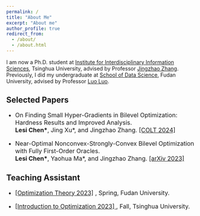 ```yaml
---
permalink: /
title: "About Me"
excerpt: "About me"
author_profile: true
redirect_from: 
  - /about/
  - /about.html
---
```


I am now a Ph.D. student at [Institute for Interdisciplinary Information Sciences](https://iiis.tsinghua.edu.cn/about/), Tsinghua University, advised by Professor [Jingzhao Zhang](https://scholar.google.com/citations?user=8NudxYsAAAAJ&hl=en&oi=ao). Previously, I did my undergraduate at [School of Data Science](http://www.sds.fudan.edu.cn), Fudan University, advised by Professor [Luo Luo](https://luoluo-sds.github.io). 

<h2> Selected Papers </h2>

<ul>
<font size="3">
<li><p> On Finding Small Hyper-Gradients in Bilevel Optimization: Hardness Results and Improved Analysis. <br />
 <b>Lesi Chen*</b>, Jing Xu*, and Jingzhao Zhang. <a href="https://arxiv.org/abs/2301.00712">[COLT 2024] </a>
</p></li>
<li><p> Near-Optimal Nonconvex-Strongly-Convex Bilevel Optimization with Fully First-Order Oracles. <br />
 <b>Lesi Chen*</b>, Yaohua Ma*, and Jingzhao Zhang. <a href="https://arxiv.org/abs/2306.14853">[arXiv 2023]  </a>
 </p></li>
</font>
</ul>

<h2> Teaching Assistant </h2> 
<ul>
<font size="3">
<li><p> <a href="https://luoluo-sds.github.io/teaching/data620020.html">[Optimization Theory 2023]</a> , Spring, Fudan University.
</p> </li>
<li><p> <a href="https://sites.google.com/view/jingzhao/teaching/fall-2023-intro-to-optimization">[Introduction to Optimization 2023] </a>, Fall, Tsinghua University.
</p> </li>
</font>




